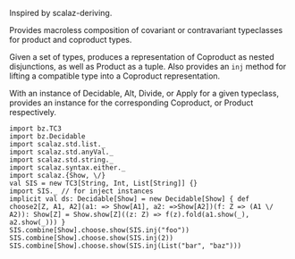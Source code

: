 Inspired by scalaz-deriving.

Provides macroless composition of covariant or contravariant
typeclasses for product and coproduct types.

Given a set of types, produces a representation of Coproduct as nested disjunctions,
as well as Product as a tuple. Also provides an `inj` method for lifting a compatible type
into a Coproduct representation.

With an instance of Decidable, Alt, Divide, or Apply for a given typeclass,
provides an instance for the corresponding Coproduct, or Product respectively.

```tut
import bz.TC3
import bz.Decidable
import scalaz.std.list._
import scalaz.std.anyVal._
import scalaz.std.string._
import scalaz.syntax.either._
import scalaz.{Show, \/}
val SIS = new TC3[String, Int, List[String]] {}
import SIS._ // for inject instances
implicit val ds: Decidable[Show] = new Decidable[Show] { def choose2[Z, A1, A2](a1: => Show[A1], a2: =>Show[A2])(f: Z => (A1 \/ A2)): Show[Z] = Show.show[Z]((z: Z) => f(z).fold(a1.show(_), a2.show(_))) }
SIS.combine[Show].choose.show(SIS.inj("foo"))
SIS.combine[Show].choose.show(SIS.inj(2))
SIS.combine[Show].choose.show(SIS.inj(List("bar", "baz")))
```
